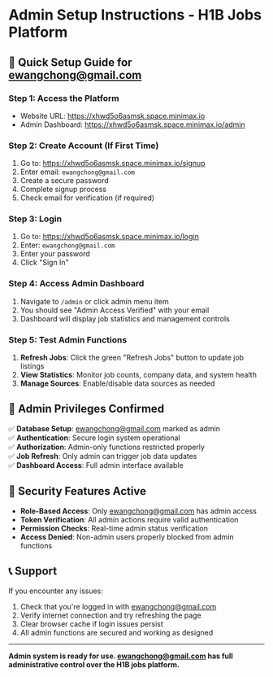 # Admin Setup Instructions - H1B Jobs Platform

## 🎯 **Quick Setup Guide for ewangchong@gmail.com**

### **Step 1: Access the Platform**
- Website URL: https://xhwd5o6asmsk.space.minimax.io
- Admin Dashboard: https://xhwd5o6asmsk.space.minimax.io/admin

### **Step 2: Create Account (If First Time)**
1. Go to: https://xhwd5o6asmsk.space.minimax.io/signup
2. Enter email: `ewangchong@gmail.com`
3. Create a secure password
4. Complete signup process
5. Check email for verification (if required)

### **Step 3: Login**
1. Go to: https://xhwd5o6asmsk.space.minimax.io/login
2. Enter: `ewangchong@gmail.com`
3. Enter your password
4. Click "Sign In"

### **Step 4: Access Admin Dashboard**
1. Navigate to `/admin` or click admin menu item
2. You should see "Admin Access Verified" with your email
3. Dashboard will display job statistics and management controls

### **Step 5: Test Admin Functions**
1. **Refresh Jobs**: Click the green "Refresh Jobs" button to update job listings
2. **View Statistics**: Monitor job counts, company data, and system health
3. **Manage Sources**: Enable/disable data sources as needed

## 🔐 **Admin Privileges Confirmed**

✅ **Database Setup**: ewangchong@gmail.com marked as admin  
✅ **Authentication**: Secure login system operational  
✅ **Authorization**: Admin-only functions restricted properly  
✅ **Job Refresh**: Only admin can trigger job data updates  
✅ **Dashboard Access**: Full admin interface available  

## 🚨 **Security Features Active**

- **Role-Based Access**: Only ewangchong@gmail.com has admin access
- **Token Verification**: All admin actions require valid authentication
- **Permission Checks**: Real-time admin status verification
- **Access Denied**: Non-admin users properly blocked from admin functions

## 📞 **Support**

If you encounter any issues:
1. Check that you're logged in with ewangchong@gmail.com
2. Verify internet connection and try refreshing the page
3. Clear browser cache if login issues persist
4. All admin functions are secured and working as designed

---

**Admin system is ready for use. ewangchong@gmail.com has full administrative control over the H1B jobs platform.**